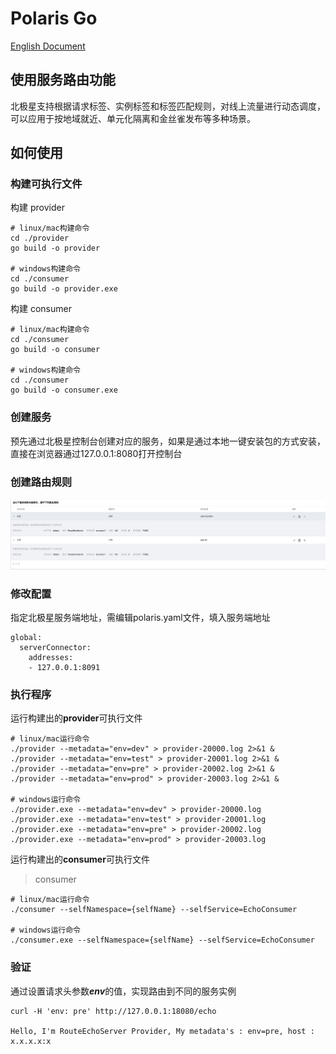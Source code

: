 # Polaris Go

[English Document](./README.md)

## 使用服务路由功能

北极星支持根据请求标签、实例标签和标签匹配规则，对线上流量进行动态调度，可以应用于按地域就近、单元化隔离和金丝雀发布等多种场景。

## 如何使用

### 构建可执行文件

构建 provider

```
# linux/mac构建命令
cd ./provider
go build -o provider

# windows构建命令
cd ./consumer
go build -o provider.exe
```

构建 consumer

```
# linux/mac构建命令
cd ./consumer
go build -o consumer

# windows构建命令
cd ./consumer
go build -o consumer.exe
```

### 创建服务

预先通过北极星控制台创建对应的服务，如果是通过本地一键安装包的方式安装，直接在浏览器通过127.0.0.1:8080打开控制台

### 创建路由规则

![create_service_rule](./image/create_service_rule.png)

### 修改配置

指定北极星服务端地址，需编辑polaris.yaml文件，填入服务端地址

```
global:
  serverConnector:
    addresses:
    - 127.0.0.1:8091
```
### 执行程序

运行构建出的**provider**可执行文件

```
# linux/mac运行命令
./provider --metadata="env=dev" > provider-20000.log 2>&1 &
./provider --metadata="env=test" > provider-20001.log 2>&1 &
./provider --metadata="env=pre" > provider-20002.log 2>&1 &
./provider --metadata="env=prod" > provider-20003.log 2>&1 &

# windows运行命令
./provider.exe --metadata="env=dev" > provider-20000.log
./provider.exe --metadata="env=test" > provider-20001.log
./provider.exe --metadata="env=pre" > provider-20002.log
./provider.exe --metadata="env=prod" > provider-20003.log
```

运行构建出的**consumer**可执行文件

> consumer

```
# linux/mac运行命令
./consumer --selfNamespace={selfName} --selfService=EchoConsumer

# windows运行命令
./consumer.exe --selfNamespace={selfName} --selfService=EchoConsumer
```

### 验证

通过设置请求头参数***env***的值，实现路由到不同的服务实例

```
curl -H 'env: pre' http://127.0.0.1:18080/echo

Hello, I'm RouteEchoServer Provider, My metadata's : env=pre, host : x.x.x.x:x
```